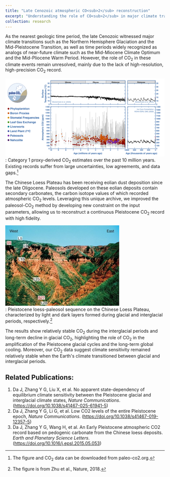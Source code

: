 ```yaml
---
title: "Late Cenozoic atmospheric CO<sub>2</sub> reconstruction"
excerpt: "Understanding the role of CO<sub>2</sub> in major climate transitions. <br/><br/><img src='/images/65MaCO2.jpg'>"
collection: research
---
```




As the nearest geologic time period, the late Cenozoic witnessed major climate transitions such as the Northern Hemisphere Glaciation and the Mid-Pleistocene Transition, as well as time periods widely recognized as analogs of near-future climate such as the Mid-Miocene Climate Optimum and the Mid-Pliocene Warm Period. However, the role of CO<sub>2</sub> in these climate events remain unresolved, mainly due to the lack of high-resolution, high-precision CO<sub>2</sub> record.    


![Atmospheric CO2 levels over the past 10 Ma](/images/10Ma_co2_plot.png)       
: Category 1 proxy-derived CO<sub>2</sub> estimates over the past 10 million years. Existing records suffer from large uncertainties, low agreements, and data gaps.[^1]       


The Chinese Loess Plateau has been receiving eolian dust deposition since the late Oligocene. Paleosols developed on these eolian deposits contain secondary carbonates, the carbon isotope values of which recorded atmospheric CO<sub>2</sub> levels. Leveraging this unique archive, we improved the paleosol-CO<sub>2</sub> method by developing new constraint on the input parameters, allowing us to reconstruct a continuous Pleistocene CO<sub>2</sub> record with high fidelity. 


![Pleistocene loess-paleosol sequence](/images/loess-paleosol.jpg)      
: Pleistocene loess-paleosol sequence on the Chinese Loess Plateau, characterized by light and dark layers formed during glacial and interglacial periods, respectively.[^2]   


The results show relatively stable CO<sub>2</sub> during the interglacial periods and long-term decline in glacial CO<sub>2</sub>, highlighting the role of CO<sub>2</sub> in the amplification of the Pleistocene glacial cycles and the long-term global cooling. Moreover, our CO<sub>2</sub> data suggest climate sensitivity remained relatively stable when the Earth's climate transitioned between glacial and interglacial periods.    



[^1]: The figure and CO<sub>2</sub> data can be downloaded from paleo-co2.org.    
[^2]: The figure is from Zhu et al., Nature, 2018. 

## Related Publications:

   1. Da J, Zhang Y G, Liu X, et al. No apparent state-dependency of equilibrium climate sensitivity between the Pleistocene glacial and interglacial climate states, *Nature Communications*. (https://doi.org/10.1038/s41467-025-61941-5) 
   2. Da J, Zhang Y G, Li G, et al. Low CO2 levels of the entire Pleistocene epoch, *Nature Communications*. (https://doi.org/10.1038/s41467-019-12357-5)
   3. Da J, Zhang Y G, Wang H, et al. An Early Pleistocene atmospheric CO2 record based on pedogenic carbonate from the Chinese loess deposits. *Earth and Planetary Science Letters*. (https://doi.org/10.1016/j.epsl.2015.05.053) 


